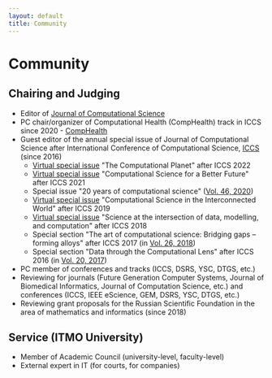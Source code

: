 ```yaml
---
layout: default
title: Community
---
```


# Community

## Chairing and Judging

- Editor of [Journal of Computational Science](https://www.journals.elsevier.com/journal-of-computational-science)
- PC chair/organizer of Computational Health (CompHealth) track in ICCS since 2020 - [CompHealth](https://sites.google.com/view/comp-health-iccs/)
- Guest editor of the annual special issue of Journal of Computational Science after International Conference of Computational Science, [ICCS](https://www.iccs-meeting.org/) (since 2016)
	- [Virtual special issue](https://www.sciencedirect.com/journal/journal-of-computational-science/special-issue/10PMHNRTF9G) "The Computational Planet" after ICCS 2022
	- [Virtual special issue](https://www.sciencedirect.com/journal/journal-of-computational-science/special-issue/10JWTQSD3Z9) "Computational Science for a Better Future" after ICCS 2021
	- Special issue "20 years of computational science" ([Vol. 46, 2020](https://www.sciencedirect.com/journal/journal-of-computational-science/vol/46/suppl/C))
	- [Virtual special issue](https://www.sciencedirect.com/journal/journal-of-computational-science/special-issue/107VGC0STDL) "Computational Science in the Interconnected World" after ICCS 2019
	- [Virtual special issue](https://www.sciencedirect.com/journal/journal-of-computational-science/special-issue/10V7TQJ3R74) "Science at the intersection of data, modelling, and computation" after ICCS 2018
	- Special section "The art of computational science: Bridging gaps – forming alloys" after ICCS 2017 (in [Vol. 26, 2018](https://www.sciencedirect.com/journal/journal-of-computational-science/vol/26))
	- Special section "Data through the Computational Lens" after ICCS 2016 (in [Vol. 20, 2017](https://www.sciencedirect.com/journal/journal-of-computational-science/vol/20))
- PC member of conferences and tracks (ICCS, DSRS, YSC, DTGS, etc.)
- Reviewing for journals (Future Generation Computer Systems, Journal of Biomedical Informatics, Journal of Computation Science, etc.) and conferences (ICCS, IEEE eScience, GEM, DSRS, YSC, DTGS, etc.)
- Reviewing grant proposals for the Russian Scientific Foundation in the area of mathematics and informatics (since 2018)

## Service (ITMO University)

- Member of Academic Council (university-level, faculty-level)
- External expert in IT (for courts, for companies)